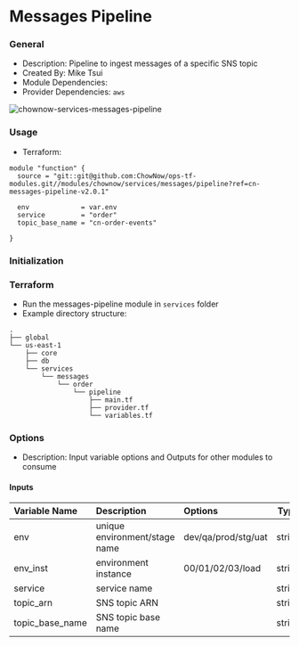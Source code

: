 # Messages Pipeline

### General

* Description: Pipeline to ingest messages of a specific SNS topic
* Created By: Mike Tsui
* Module Dependencies:
* Provider Dependencies: `aws`

![chownow-services-messages-pipeline](https://github.com/ChowNow/ops-tf-modules/workflows/chownow-services-messages-pipeline/badge.svg)

### Usage

* Terraform:

```hcl
module "function" {
  source = "git::git@github.com:ChowNow/ops-tf-modules.git//modules/chownow/services/messages/pipeline?ref=cn-messages-pipeline-v2.0.1"

  env             = var.env
  service         = "order"
  topic_base_name = "cn-order-events"

}
```

### Initialization

### Terraform

* Run the messages-pipeline module in `services` folder
* Example directory structure:
```
.
├── global
└── us-east-1
    ├── core
    ├── db
    └── services
        └── messages
            └── order
                └── pipeline
                    ├── main.tf
                    ├── provider.tf
                    └── variables.tf
```

### Options

* Description: Input variable options and Outputs for other modules to consume

#### Inputs

| Variable Name   | Description                             | Options             |  Type  | Required?/Default     | Notes |
| :-------------- | :-------------------------------------- | :------------------ | :----: | :-------------------- | :---- |
| env             | unique environment/stage name           | dev/qa/prod/stg/uat | string | Yes                   | N/A   |
| env_inst        | environment instance                    | 00/01/02/03/load    | string | No/""                 | N/A   |
| service         | service name                            |                     | string | Yes                   | N/A   |
| topic_arn       | SNS topic ARN                           |                     | string | No/""                 | N/A   |
| topic_base_name | SNS topic base name                     |                     | string | Yes                   | N/A   |
